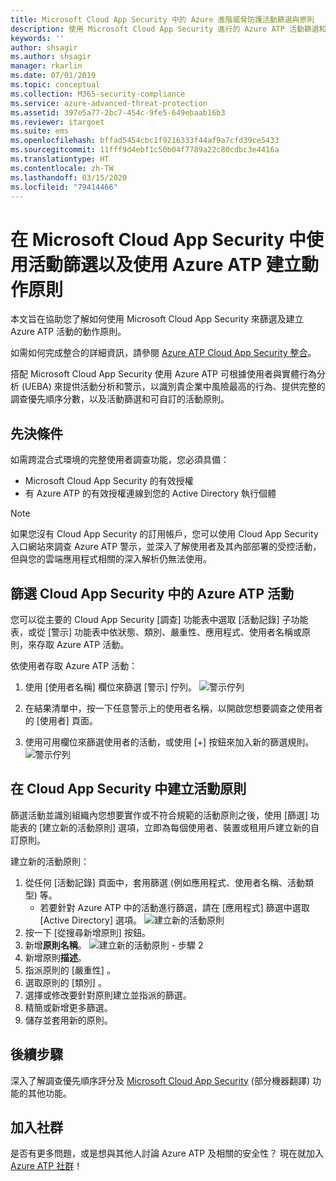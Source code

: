 ```yaml
---
title: Microsoft Cloud App Security 中的 Azure 進階威脅防護活動篩選與原則
description: 使用 Microsoft Cloud App Security 進行的 Azure ATP 活動篩選和原則概觀。
keywords: ''
author: shsagir
ms.author: shsagir
manager: rkarlin
ms.date: 07/01/2019
ms.topic: conceptual
ms.collection: M365-security-compliance
ms.service: azure-advanced-threat-protection
ms.assetid: 397e5a77-2bc7-454c-9fe5-649ebaab16b3
ms.reviewer: itargoet
ms.suite: ems
ms.openlocfilehash: bffad5454cbc1f9216333f44af9a7cfd39ce5433
ms.sourcegitcommit: 11fff9d4ebf1c50b04f7789a22c80cdbc3e4416a
ms.translationtype: HT
ms.contentlocale: zh-TW
ms.lasthandoff: 03/15/2020
ms.locfileid: "79414466"
---
```

# <a name="use-activity-filters-and-create-action-policies-with-azure-atp-in-microsoft-cloud-app-security"></a>在 Microsoft Cloud App Security 中使用活動篩選以及使用 Azure ATP 建立動作原則 

本文旨在協助您了解如何使用 Microsoft Cloud App Security 來篩選及建立 Azure ATP 活動的動作原則。 

如需如何完成整合的詳細資訊，請參閱 [Azure ATP Cloud App Security 整合](https://docs.microsoft.com/cloud-app-security/aatp-integration/enable-azure-advanced-threat-protection)。  

搭配 Microsoft Cloud App Security 使用 Azure ATP 可根據使用者與實體行為分析 (UEBA) 來提供活動分析和警示，以識別貴企業中風險最高的行為、提供完整的調查優先順序分數，以及活動篩選和可自訂的活動原則。 

## <a name="prerequisites"></a>先決條件

如需跨混合式環境的完整使用者調查功能，您必須具備：
- Microsoft Cloud App Security 的有效授權
- 有 Azure ATP 的有效授權連線到您的 Active Directory 執行個體

>[!NOTE]
>如果您沒有 Cloud App Security 的訂用帳戶，您可以使用 Cloud App Security 入口網站來調查 Azure ATP 警示，並深入了解使用者及其內部部署的受控活動，但與您的雲端應用程式相關的深入解析仍無法使用。

## <a name="filter-azure-atp-activities-in-cloud-app-security"></a>篩選 Cloud App Security 中的 Azure ATP 活動  
 
您可以從主要的 Cloud App Security [調查]  功能表中選取 [活動記錄]  子功能表，或從 [警示]  功能表中依狀態、類別、嚴重性、應用程式、使用者名稱或原則，來存取 Azure ATP 活動。  

依使用者存取 Azure ATP 活動：

1. 使用 [使用者名稱] 欄位來篩選 [警示]  佇列。 
    ![警示佇列](media/atp-mcas-alerts-queue.png)
1. 在結果清單中，按一下任意警示上的使用者名稱，以開啟您想要調查之使用者的 [使用者]  頁面。 
    
1. 使用可用欄位來篩選使用者的活動，或使用 [+] 按鈕來加入新的篩選規則。
    ![警示佇列](media/atp-mcas-activity-filter.png)

## <a name="create-activity-policies-in-cloud-app-security"></a>在 Cloud App Security 中建立活動原則

篩選活動並識別組織內您想要實作或不符合規範的活動原則之後，使用 [篩選] 功能表的 [建立新的活動原則]  選項，立即為每個使用者、裝置或租用戶建立新的自訂原則。 

建立新的活動原則：

1. 從任何 [活動記錄]  頁面中，套用篩選 (例如應用程式、使用者名稱、活動類型) 等。 
    - 若要針對 Azure ATP 中的活動進行篩選，請在 [應用程式] 篩選中選取 [Active Directory]  選項。 
    ![建立新的活動原則](media/atp-mcas-create-new-policy.png)
1. 按一下 [從搜尋新增原則]  按鈕。    
1. 新增**原則名稱**。 
    ![建立新的活動原則 - 步驟 2](media/atp-mcas-create-policy.png)
1. 新增原則**描述**。  
1. 指派原則的 [嚴重性]  。
1. 選取原則的 [類別]  。
1. 選擇或修改要針對原則建立並指派的篩選。
1. 精簡或新增更多篩選。 
1. 儲存並套用新的原則。  


## <a name="next-steps"></a>後續步驟

深入了解調查優先順序評分及 [Microsoft Cloud App Security](https://docs.microsoft.com/cloud-app-security/) \(部分機器翻譯\) 功能的其他功能。
  
## <a name="join-the-community"></a>加入社群

是否有更多問題，或是想與其他人討論 Azure ATP 及相關的安全性？ 現在就加入 [Azure ATP 社群](https://techcommunity.microsoft.com/t5/Azure-Advanced-Threat-Protection/bd-p/AzureAdvancedThreatProtection)！




